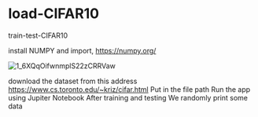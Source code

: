 # load-CIFAR10
train-test-CIFAR10

install NUMPY and import,  https://numpy.org/

![1_6XQqOifwnmplS22zCRRVaw](https://user-images.githubusercontent.com/55317366/110202008-52ca5100-7e7b-11eb-84fc-d5593a7f305b.png)

download the dataset from this address
https://www.cs.toronto.edu/~kriz/cifar.html
Put in the file path
Run the app using Jupiter Notebook
After training and testing
We randomly print some data
